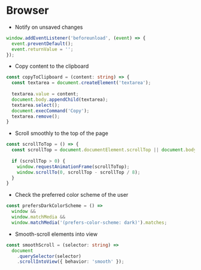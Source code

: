 # Browser

- Notify on unsaved changes

```typescript
window.addEventListener('beforeunload', (event) => {
  event.preventDefault();
  event.returnValue = '';
});
```

- Copy content to the clipboard

```typescript
const copyToClipboard = (content: string) => {
  const textarea = document.createElement('textarea');
  
  textarea.value = content;
  document.body.appendChild(textarea);
  textarea.select();
  document.execCommand('Copy');
  textarea.remove();
}
```

- Scroll smoothly to the top of the page

```typescript
const scrollToTop = () => {
  const scrollTop = document.documentElement.scrollTop || document.body.scrollTop;
  
  if (scrollTop > 0) {
    window.requestAnimationFrame(scrollToTop);
    window.scrollTo(0, scrollTop - scrollTop / 8);
  }
}
```

- Check the preferred color scheme of the user

```typescript
const prefersDarkColorScheme = () =>
  window &&
  window.matchMedia &&
  window.matchMedia('(prefers-color-scheme: dark)').matches;
```

- Smooth-scroll elements into view

```typescript
const smoothScroll = (selector: string) =>
  document
    .querySelector(selector)
    .scrollIntoView({ behavior: 'smooth' });
```
